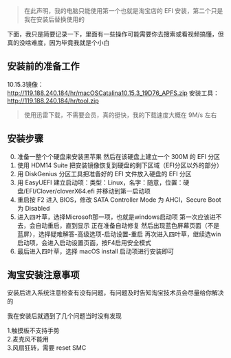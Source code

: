 > 在此声明，我的电脑只能使用第一个也就是淘宝店的 EFI 安装，第二个只是我在安装后替换使用的

下面，我只是简要记录一下，里面有一些操作可能需要你去搜索或看视频搞懂，但真的没啥难度，因为毕竟我就是个小白

## 安装前的准备工作

10.15.3镜像：http://119.188.240.184/hr/macOSCatalina10.15.3_19D76_APFS.zip
安装工具：http://119.188.240.184/hr/tool.zip

> 使用迅雷下载，不需要会员，真的挺快，我的下载速度大概在 9M/s 左右

## 安装步骤

0. 准备一整个个硬盘来安装黑苹果
   然后在该硬盘上建立一个 300M 的 EFI 分区
1. 使用 HDM14 Suite 把安装镜像恢复到硬盘的剩下区域（EFI分区以外的部分）
2. 用 DiskGenius 分区工具把准备好的 EFI 文件放入硬盘的 EFI 分区
3. 用 EasyUEFI 建立启动项：类型：Linux，名字：随意，位置：硬盘/EFI/Clover/cloverX64.efi
   并移动到第一启动项
4. 重启按 F2 进入 BIOS，修改 SATA Controller Mode 为 AHCI，Secure Boot 为 Disabled
5. 进入四叶草，选择Microsoft那一项，也就是windows启动项
   第一次应该进不去，会自动重启，直到显示 正在准备自动修复
   然后出现蓝色屏幕页面（不是蓝屏），选择疑难解答-高级选项-启动设置-重启
   再次进入四叶草，继续选win启动项，会进入启动设置页面，按F4启用安全模式
6. 最后进入四叶草，选择 macOS install 启动项进行安装即可

## 淘宝安装注意事项

安装后进入系统注意检查有没有问题，有问题及时告知淘宝技术员会尽量给你解决的      

我在安装后就遇到了几个问题当时没有发现

1.触摸板不支持手势      
2.麦克风不能用      
3.风扇狂转，需要 reset SMC   